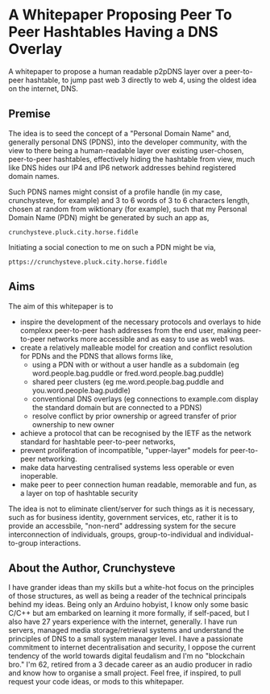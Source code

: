 # A Whitepaper Proposing Peer To Peer Hashtables Having a DNS Overlay

A whitepaper to propose a human readable p2pDNS layer over a peer-to-peer hashtable, to jump past web 3 directly to web 4, using the oldest idea 
on the internet, DNS.

## Premise
The idea is to seed the concept of a "Personal Domain Name" and, generally personal DNS (PDNS), into the developer community, with the view to 
there being a human-readable layer over existing user-chosen, peer-to-peer hashtables, effectively hiding the hashtable from view, much like DNS 
hides our IP4 and IP6 network addresses behind registered domain names.

Such PDNS names might consist of a profile handle (in my case, crunchysteve, for example) and 3 to 6 words of 3 to 6 characters length, chosen at 
random from wiktionary (for example), such that my Personal Domain Name (PDN) might be generated by such an app as, 

```crunchysteve.pluck.city.horse.fiddle```

Initiating a social conection to me on such a PDN might be via,

```pttps://crunchysteve.pluck.city.horse.fiddle```

## Aims
The aim of this whitepaper is to 
 - inspire the development of the necessary protocols and overlays to hide complexx peer-to-peer hash addresses from
the end user, making peer-to-peer networks more accessible and as easy to use as web1 was.
 - create a relatively malleable model for creation and conflict resolution for PDNs and the PDNS that allows forms like,
   - using a PDN with or without a user handle as a subdomain (eg word.people.bag.puddle or fred.word.people.bag.puddle)
   - shared peer clusters (eg me.word.people.bag.puddle and you.word.people.bag.puddle)
   - conventional DNS overlays (eg connections to example.com display the standard domain but are connected to a PDNS)
   - resolve conflict by prior ownership or agreed transfer of prior ownership to new owner
 - achieve a protocol that can be recognised by the IETF as the network standard for hashtable peer-to-peer networks,
 - prevent proliferation of incompatible, "upper-layer" models for peer-to-peer networking.
 - make data harvesting centralised systems less operable or even inoperable.
 - make peer to peer connection human readable, memorable and fun, as a layer on top of hashtable security

The idea is not to eliminate client/server for such things as it is necessary, such as for business identity, government services, etc, rather it
is to provide an accessbile, "non-nerd" addressing system for the secure interconnection of individuals, groups, group-to-individual and 
individual-to-group interactions.

## About the Author, Crunchysteve
I have grander ideas than my skills but a white-hot focus on the principles of those structures, as well as being a reader of the technical 
principals behind my ideas. Being only an Arduino hobyist, I know only some basic C/C++ but am embarked on learning it more formally, if
self-paced, but I also have 27 years experience with the internet, generally. I have run servers, managed media storage/retrieval systems and
understand the principles of DNS to a small system manager level. I have a passionate commitment to internet decentralisation and security, I
oppose the current tendency of the world towards digital feudalism and I'm no "blockchain bro." I'm 62, retired from a 3 decade career as an
audio producer in radio and know how to organise a small project. Feel free, if inspired, to pull request your code ideas, or mods to this
whitepaper.
